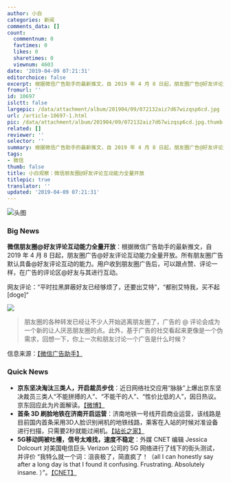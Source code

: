 ```yaml
---
author: 小白
categories: 新闻
comments_data: []
count:
  commentnum: 0
  favtimes: 0
  likes: 0
  sharetimes: 0
  viewnum: 4603
date: '2019-04-09 07:21:31'
editorchoice: false
excerpt: 根据微信广告助手的最新推文，自 2019 年 4 月 8 日起，朋友圈广告@好友评论互动能力全量开放。所有朋友圈广告默认具备@好友评论互动的能力。用户收到朋友圈广告后，可以跟点赞、评论一样，在广告的评论区@好友与其进行互动。
fromurl: ''
id: 10697
islctt: false
largepic: /data/attachment/album/201904/09/072132aiz7d67wizqsp6cd.jpg
url: /article-10697-1.html
pic: /data/attachment/album/201904/09/072132aiz7d67wizqsp6cd.jpg.thumb.jpg
related: []
reviewer: ''
selector: ''
summary: 根据微信广告助手的最新推文，自 2019 年 4 月 8 日起，朋友圈广告@好友评论互动能力全量开放。所有朋友圈广告默认具备@好友评论互动的能力。用户收到朋友圈广告后，可以跟点赞、评论一样，在广告的评论区@好友与其进行互动。
tags:
- 微信
thumb: false
title: 小白观察：微信朋友圈@好友评论互动能力全量开放
titlepic: true
translator: ''
updated: '2019-04-09 07:21:31'
---
```


![头图](/data/attachment/album/201904/09/072132aiz7d67wizqsp6cd.jpg)


### Big News


**微信朋友圈@好友评论互动能力全量开放**：根据微信广告助手的最新推文，自 2019 年 4 月 8 日起，朋友圈广告@好友评论互动能力全量开放。所有朋友圈广告默认具备@好友评论互动的能力。用户收到朋友圈广告后，可以跟点赞、评论一样，在广告的评论区@好友与其进行互动。


网友评论：“平时拉黑屏蔽好友已经够烦了，还要出艾特”，“都别艾特我，买不起[doge]“


![](/data/attachment/album/201904/09/072132y7dnncqu8g86wydc.jpg)



> 
> 朋友圈的各种转发已经让不少人开始逃离朋友圈了，广告的 @ 评论会成为一个新的让人厌恶朋友圈的点。此外，基于广告的社交看起来更像是一个伪需求，回想一下，你上一次和朋友讨论一个广告是什么时候？
> 
> 
> 


信息来源：[【微信广告助手】](https://mp.weixin.qq.com/s/pCVPZGcekzokFyJvr8aVVg)


### Quick News


* **京东坚决淘汰三类人，开启裁员步伐**：近日网络社交应用“脉脉”上爆出京东坚决裁员三类人“不能拼搏的人”、“不能干的人”、“性价比低的人”，因日热议。京东回应此为片面解读。[【微博】](https://weibo.com/pearvideo)
* **首条 3D 刷脸地铁在济南开启运营**：济南地铁一号线开启商业运营，该线路是目前国内首条采用3D人脸识别闸机的地铁线路，乘客在入站的时候对准设备进行扫描，只需要2秒就能过闸机。[【站长之家】](http://www.chinaz.com/2019/0408/1007178.shtml)
* **5G移动网被吐槽，信号太难找，速度不稳定**：外媒 CNET 编辑 Jessica Dolcourt 对美国电信巨头 Verizon 公司的 5G 网络进行了线下的街头测试，并评价 “我特么就一个词：沮丧极了，简直疯了！（all I can honestly say after a long day is that I found it confusing. Frustrating. Absolutely insane. ）”。[【CNET】](https://www.cnet.com/news/verizon-5g-speed-tests-my-three-biggest-issues-testing-the-new-faster-data-network/)